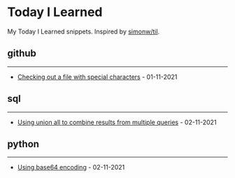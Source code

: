# Today I Learned

My Today I Learned snippets. Inspired by [simonw/til](https://github.com/simonw/til).

## **github**
----
- [Checking out a file with special characters](git\checking-out-file-with-special-characters.md) - 01-11-2021 

## **sql**
----
- [Using union all to combine results from multiple queries](sql\combine-multiple-queries-union-all.md) - 02-11-2021 

## **python**
----
- [Using base64 encoding](python\base64_encoding.md) - 02-11-2021 
